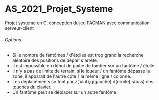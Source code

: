 # AS_2021_Projet_Systeme
Projet systeme en C, conception du jeu PACMAN avec communication serveur-client

###### Options :

- Si le nombre de fantômes / d'étoiles est trop grand la recherche aléatoire des positions de départ s'arrête.
- Il est impossible en début de partie de tomber sur un fantôme / étoile
- Il n'y a pas de limite de terrain, si le joueur / un fantôme dépasse la zone, il apparait de l'autre coté à la même ligne / colonne.
- Les déplacements se font par z(haut),q(gauche),d(droite),s(bas) des touches du clavier.
- Un fantôme peut se déplacer sur un autre fantôme